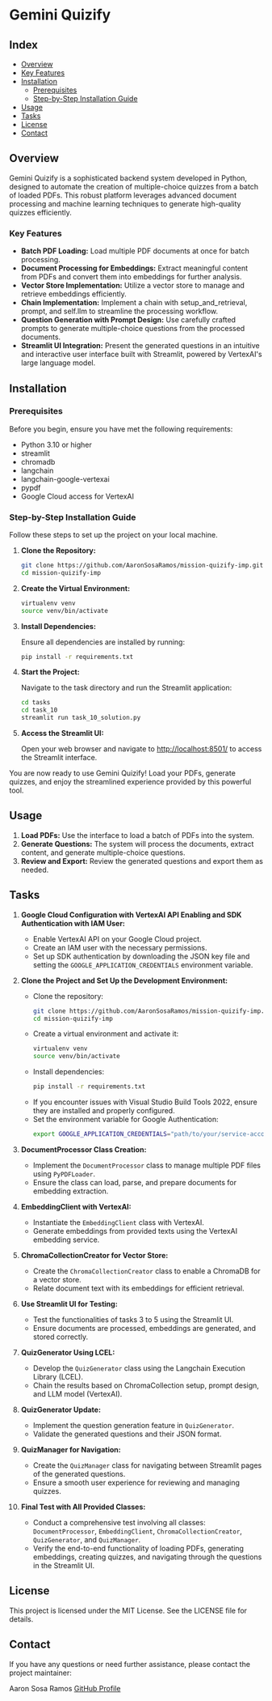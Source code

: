 # Gemini Quizify

## Index

- [Overview](#overview)
- [Key Features](#key-features)
- [Installation](#installation)
  - [Prerequisites](#prerequisites)
  - [Step-by-Step Installation Guide](#step-by-step-installation-guide)
- [Usage](#usage)
- [Tasks](#tasks)
- [License](#license)
- [Contact](#contact)

## Overview

Gemini Quizify is a sophisticated backend system developed in Python, designed to automate the creation of multiple-choice quizzes from a batch of loaded PDFs. This robust platform leverages advanced document processing and machine learning techniques to generate high-quality quizzes efficiently.

### Key Features

- **Batch PDF Loading:** Load multiple PDF documents at once for batch processing.
- **Document Processing for Embeddings:** Extract meaningful content from PDFs and convert them into embeddings for further analysis.
- **Vector Store Implementation:** Utilize a vector store to manage and retrieve embeddings efficiently.
- **Chain Implementation:** Implement a chain with setup_and_retrieval, prompt, and self.llm to streamline the processing workflow.
- **Question Generation with Prompt Design:** Use carefully crafted prompts to generate multiple-choice questions from the processed documents.
- **Streamlit UI Integration:** Present the generated questions in an intuitive and interactive user interface built with Streamlit, powered by VertexAI's large language model.

## Installation

### Prerequisites

Before you begin, ensure you have met the following requirements:

- Python 3.10 or higher
- streamlit
- chromadb
- langchain
- langchain-google-vertexai
- pypdf
- Google Cloud access for VertexAI

### Step-by-Step Installation Guide

Follow these steps to set up the project on your local machine.

1. **Clone the Repository:**

    ```bash
    git clone https://github.com/AaronSosaRamos/mission-quizify-imp.git
    cd mission-quizify-imp
    ```

2. **Create the Virtual Environment:**

    ```bash
    virtualenv venv
    source venv/bin/activate
    ```

3. **Install Dependencies:**

    Ensure all dependencies are installed by running:

    ```bash
    pip install -r requirements.txt
    ```

4. **Start the Project:**

    Navigate to the task directory and run the Streamlit application:

    ```bash
    cd tasks
    cd task_10
    streamlit run task_10_solution.py
    ```

5. **Access the Streamlit UI:**

    Open your web browser and navigate to [http://localhost:8501/](http://localhost:8501/) to access the Streamlit interface.

You are now ready to use Gemini Quizify! Load your PDFs, generate quizzes, and enjoy the streamlined experience provided by this powerful tool.

## Usage

1. **Load PDFs:** Use the interface to load a batch of PDFs into the system.
2. **Generate Questions:** The system will process the documents, extract content, and generate multiple-choice questions.
3. **Review and Export:** Review the generated questions and export them as needed.

## Tasks

1. **Google Cloud Configuration with VertexAI API Enabling and SDK Authentication with IAM User:**
   - Enable VertexAI API on your Google Cloud project.
   - Create an IAM user with the necessary permissions.
   - Set up SDK authentication by downloading the JSON key file and setting the `GOOGLE_APPLICATION_CREDENTIALS` environment variable.

2. **Clone the Project and Set Up the Development Environment:**
   - Clone the repository:
     ```bash
     git clone https://github.com/AaronSosaRamos/mission-quizify-imp.git
     cd mission-quizify-imp
     ```
   - Create a virtual environment and activate it:
     ```bash
     virtualenv venv
     source venv/bin/activate
     ```
   - Install dependencies:
     ```bash
     pip install -r requirements.txt
     ```
   - If you encounter issues with Visual Studio Build Tools 2022, ensure they are installed and properly configured.
   - Set the environment variable for Google Authentication:
     ```bash
     export GOOGLE_APPLICATION_CREDENTIALS="path/to/your/service-account-file.json"
     ```

3. **DocumentProcessor Class Creation:**
   - Implement the `DocumentProcessor` class to manage multiple PDF files using `PyPDFLoader`.
   - Ensure the class can load, parse, and prepare documents for embedding extraction.

4. **EmbeddingClient with VertexAI:**
   - Instantiate the `EmbeddingClient` class with VertexAI.
   - Generate embeddings from provided texts using the VertexAI embedding service.

5. **ChromaCollectionCreator for Vector Store:**
   - Create the `ChromaCollectionCreator` class to enable a ChromaDB for a vector store.
   - Relate document text with its embeddings for efficient retrieval.

6. **Use Streamlit UI for Testing:**
   - Test the functionalities of tasks 3 to 5 using the Streamlit UI.
   - Ensure documents are processed, embeddings are generated, and stored correctly.

7. **QuizGenerator Using LCEL:**
   - Develop the `QuizGenerator` class using the Langchain Execution Library (LCEL).
   - Chain the results based on ChromaCollection setup, prompt design, and LLM model (VertexAI).

8. **QuizGenerator Update:**
   - Implement the question generation feature in `QuizGenerator`.
   - Validate the generated questions and their JSON format.

9. **QuizManager for Navigation:**
   - Create the `QuizManager` class for navigating between Streamlit pages of the generated questions.
   - Ensure a smooth user experience for reviewing and managing quizzes.

10. **Final Test with All Provided Classes:**
    - Conduct a comprehensive test involving all classes: `DocumentProcessor`, `EmbeddingClient`, `ChromaCollectionCreator`, `QuizGenerator`, and `QuizManager`.
    - Verify the end-to-end functionality of loading PDFs, generating embeddings, creating quizzes, and navigating through the questions in the Streamlit UI.

## License

This project is licensed under the MIT License. See the LICENSE file for details.

## Contact

If you have any questions or need further assistance, please contact the project maintainer:

Aaron Sosa Ramos
[GitHub Profile](https://github.com/AaronSosaRamos)
